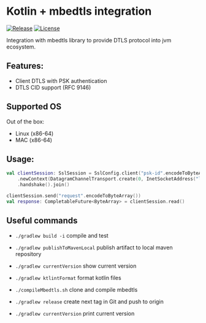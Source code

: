 Kotlin + mbedtls integration
==========================

[![Release](https://jitpack.io/v/open-coap/kotlin-mbedtls.svg)](https://jitpack.io/#open-coap/kotlin-mbedtls)
[![License](https://img.shields.io/badge/license-Apache%202.0-brightgreen.svg)](LICENSE)

Integration with mbedtls library to provide DTLS protocol into jvm ecosystem.

## Features:

- Client DTLS with PSK authentication
- DTLS CID support (RFC 9146)

## Supported OS

Out of the box:
- Linux (x86-64)
- MAC (x86-64)

## Usage:

```kotlin
val clientSession: SslSession = SslConfig.client("psk-id".encodeToByteArray(), byteArrayOf(0x01, 0x02, 0x03))
    .newContext(DatagramChannelTransport.create(0, InetSocketAddress("localhost", 5684)))
    .handshake().join()

clientSession.send("request".encodeToByteArray())
val response: CompletableFuture<ByteArray> = clientSession.read()
```

## Useful commands

- `./gradlew build -i`             compile and test
- `./gradlew publishToMavenLocal`  publish artifact to local maven repository
- `./gradlew currentVersion`       show current version
- `./gradlew ktlintFormat`         format kotlin files


- `./compileMbedtls.sh`            clone and compile mbedtls


- `./gradlew release`              create next tag in Git and push to origin
- `./gradlew currentVersion`       print current version
